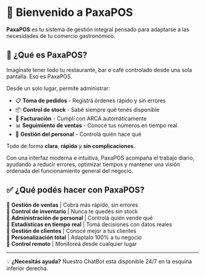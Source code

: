 # 🚀 Bienvenido a PaxaPOS
<div id="introduccion"></div>

**PaxaPOS** es tu sistema de gestión integral pensado para adaptarse a las necesidades de tu comercio gastronómico.

## 🎯 ¿Qué es PaxaPOS?
Imagínate tener todo tu restaurante, bar o café controlado desde una sola pantalla. Eso es PaxaPOS.

Desde un solo lugar, permite administrar:
- 📋 **Toma de pedidos** - Registrá órdenes rápido y sin errores
- 📦 **Control de stock** - Sabé siempre qué tenés disponible  
- 🧾 **Facturación** - Cumplí con ARCA automáticamente
- 📊 **Seguimiento de ventas** - Conocé tus números en tiempo real
- 👥 **Gestión del personal** - Controlá quién hace qué

Todo de forma **clara**, **rápida** y **sin complicaciones**.

Con una interfaz moderna e intuitiva, PaxaPOS acompaña el trabajo diario, ayudando a reducir errores, optimizar tiempos y mantener una visión ordenada del funcionamiento general del negocio.

## ✅ ¿Qué podés hacer con PaxaPOS?

🔹 **Gestión de ventas** | Cobra más rápido, sin errores  
🔹 **Control de inventario** | Nunca te quedés sin stock  
🔹 **Administración de personal** | Controlá quién vende qué  
🔹 **Estadísticas en tiempo real** | Tomá decisiones con datos reales  
🔹 **Gestión de clientes** | Conocé mejor a tus clientes  
🔹 **Personalización total** | Adaptalo 100% a tu negocio  
🔹 **Control remoto** | Monitoreá desde cualquier lugar

---
💡 **¿Necesitás ayuda?** Nuestro ChatBot está disponible 24/7 en la esquina inferior derecha. 
